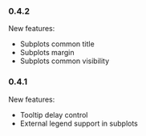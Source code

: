 ### 0.4.2

New features:
 - Subplots common title
 - Subplots margin
 - Subplots common visibility

### 0.4.1 

New features:
 - Tooltip delay control
 - External legend support in subplots
